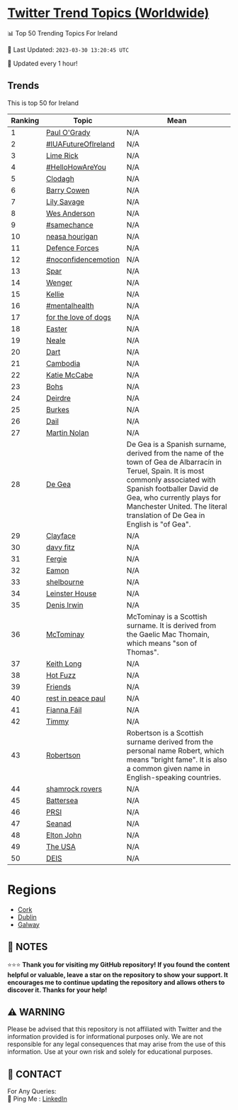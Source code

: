 [Twitter Trend Topics (Worldwide)](https://github.com/ErcinDedeoglu/Twitter-Trend-Topics)
==========


📊 Top 50 Trending Topics For Ireland

📆 Last Updated: `2023-03-30 13:20:45 UTC`

🔧 Updated every 1 hour!


## Trends

This is top 50 for Ireland

| Ranking | Topic | Mean |
| ------- | ------------ | ------------ |
| 1 | [Paul O'Grady](http://twitter.com/search?q=Paul+O%27Grady) | N/A |
| 2 | [#IUAFutureOfIreland](http://twitter.com/search?q=%23IUAFutureOfIreland) | N/A |
| 3 | [Lime Rick](http://twitter.com/search?q=Lime+Rick) | N/A |
| 4 | [#HelloHowAreYou](http://twitter.com/search?q=%23HelloHowAreYou) | N/A |
| 5 | [Clodagh](http://twitter.com/search?q=Clodagh) | N/A |
| 6 | [Barry Cowen](http://twitter.com/search?q=Barry+Cowen) | N/A |
| 7 | [Lily Savage](http://twitter.com/search?q=Lily+Savage) | N/A |
| 8 | [Wes Anderson](http://twitter.com/search?q=Wes+Anderson) | N/A |
| 9 | [#samechance](http://twitter.com/search?q=%23samechance) | N/A |
| 10 | [neasa hourigan](http://twitter.com/search?q=neasa+hourigan) | N/A |
| 11 | [Defence Forces](http://twitter.com/search?q=Defence+Forces) | N/A |
| 12 | [#noconfidencemotion](http://twitter.com/search?q=%23noconfidencemotion) | N/A |
| 13 | [Spar](http://twitter.com/search?q=Spar) | N/A |
| 14 | [Wenger](http://twitter.com/search?q=Wenger) | N/A |
| 15 | [Kellie](http://twitter.com/search?q=Kellie) | N/A |
| 16 | [#mentalhealth](http://twitter.com/search?q=%23mentalhealth) | N/A |
| 17 | [for the love of dogs](http://twitter.com/search?q=for+the+love+of+dogs) | N/A |
| 18 | [Easter](http://twitter.com/search?q=Easter) | N/A |
| 19 | [Neale](http://twitter.com/search?q=Neale) | N/A |
| 20 | [Dart](http://twitter.com/search?q=Dart) | N/A |
| 21 | [Cambodia](http://twitter.com/search?q=Cambodia) | N/A |
| 22 | [Katie McCabe](http://twitter.com/search?q=Katie+McCabe) | N/A |
| 23 | [Bohs](http://twitter.com/search?q=Bohs) | N/A |
| 24 | [Deirdre](http://twitter.com/search?q=Deirdre) | N/A |
| 25 | [Burkes](http://twitter.com/search?q=Burkes) | N/A |
| 26 | [Dail](http://twitter.com/search?q=Dail) | N/A |
| 27 | [Martin Nolan](http://twitter.com/search?q=Martin+Nolan) | N/A |
| 28 | [De Gea](http://twitter.com/search?q=De+Gea) | De Gea is a Spanish surname, derived from the name of the town of Gea de Albarracín in Teruel, Spain. It is most commonly associated with Spanish footballer David de Gea, who currently plays for Manchester United. The literal translation of De Gea in English is "of Gea". |
| 29 | [Clayface](http://twitter.com/search?q=Clayface) | N/A |
| 30 | [davy fitz](http://twitter.com/search?q=davy+fitz) | N/A |
| 31 | [Fergie](http://twitter.com/search?q=Fergie) | N/A |
| 32 | [Eamon](http://twitter.com/search?q=Eamon) | N/A |
| 33 | [shelbourne](http://twitter.com/search?q=shelbourne) | N/A |
| 34 | [Leinster House](http://twitter.com/search?q=Leinster+House) | N/A |
| 35 | [Denis Irwin](http://twitter.com/search?q=Denis+Irwin) | N/A |
| 36 | [McTominay](http://twitter.com/search?q=McTominay) | McTominay is a Scottish surname. It is derived from the Gaelic Mac Thomain, which means "son of Thomas". |
| 37 | [Keith Long](http://twitter.com/search?q=Keith+Long) | N/A |
| 38 | [Hot Fuzz](http://twitter.com/search?q=Hot+Fuzz) | N/A |
| 39 | [Friends](http://twitter.com/search?q=Friends) | N/A |
| 40 | [rest in peace paul](http://twitter.com/search?q=rest+in+peace+paul) | N/A |
| 41 | [Fianna Fáil](http://twitter.com/search?q=Fianna+F%c3%a1il) | N/A |
| 42 | [Timmy](http://twitter.com/search?q=Timmy) | N/A |
| 43 | [Robertson](http://twitter.com/search?q=Robertson) | Robertson is a Scottish surname derived from the personal name Robert, which means "bright fame". It is also a common given name in English-speaking countries. |
| 44 | [shamrock rovers](http://twitter.com/search?q=shamrock+rovers) | N/A |
| 45 | [Battersea](http://twitter.com/search?q=Battersea) | N/A |
| 46 | [PRSI](http://twitter.com/search?q=PRSI) | N/A |
| 47 | [Seanad](http://twitter.com/search?q=Seanad) | N/A |
| 48 | [Elton John](http://twitter.com/search?q=Elton+John) | N/A |
| 49 | [The USA](http://twitter.com/search?q=The+USA) | N/A |
| 50 | [DEIS](http://twitter.com/search?q=DEIS) | N/A |



# Regions

* [Cork](</Ireland/Cork.md>)
* [Dublin](</Ireland/Dublin.md>)
* [Galway](</Ireland/Galway.md>)



## 📝 NOTES

⭐⭐⭐ **Thank you for visiting my GitHub repository! If you found the content helpful or valuable, leave a star on the repository to show your support. It encourages me to continue updating the repository and allows others to discover it. Thanks for your help!**


## ⚠️ WARNING

Please be advised that this repository is not affiliated with Twitter and the information provided is for informational purposes only. We are not responsible for any legal consequences that may arise from the use of this information. Use at your own risk and solely for educational purposes.


## 📨 CONTACT

 For Any Queries:  
            🏓 Ping Me : [LinkedIn](https://www.linkedin.com/in/ercindedeoglu/)

